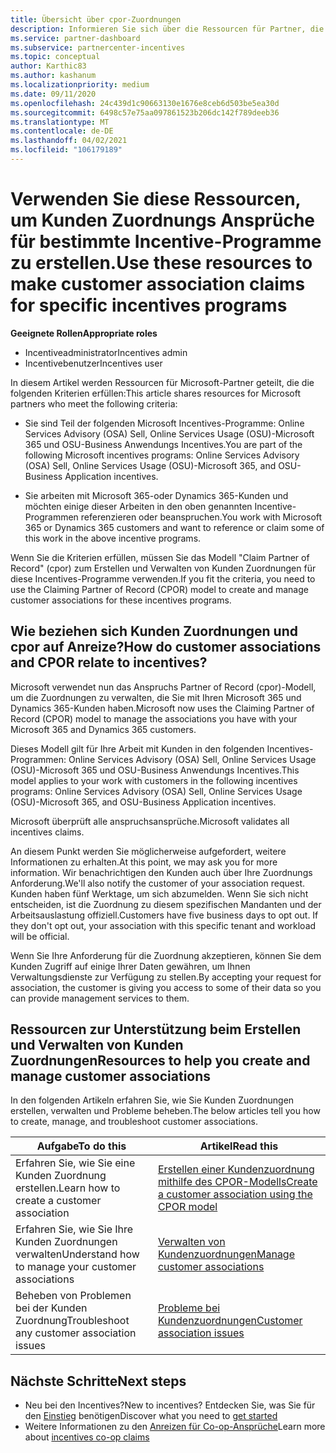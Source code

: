 ```yaml
---
title: Übersicht über cpor-Zuordnungen
description: Informieren Sie sich über die Ressourcen für Partner, die Kunden bestimmte Incentive-Programme über das Anspruchs Modell für Partner of Record (cpor) zuordnen müssen.
ms.service: partner-dashboard
ms.subservice: partnercenter-incentives
ms.topic: conceptual
author: Karthic83
ms.author: kashanum
ms.localizationpriority: medium
ms.date: 09/11/2020
ms.openlocfilehash: 24c439d1c90663130e1676e8ceb6d503be5ea30d
ms.sourcegitcommit: 6498c57e75aa097861523b206dc142f789deeb36
ms.translationtype: MT
ms.contentlocale: de-DE
ms.lasthandoff: 04/02/2021
ms.locfileid: "106179189"
---
```

# <a name="use-these-resources-to-make-customer-association-claims-for-specific-incentives-programs"></a><span data-ttu-id="233f5-103">Verwenden Sie diese Ressourcen, um Kunden Zuordnungs Ansprüche für bestimmte Incentive-Programme zu erstellen.</span><span class="sxs-lookup"><span data-stu-id="233f5-103">Use these resources to make customer association claims for specific incentives programs</span></span>

<span data-ttu-id="233f5-104">**Geeignete Rollen**</span><span class="sxs-lookup"><span data-stu-id="233f5-104">**Appropriate roles**</span></span>

- <span data-ttu-id="233f5-105">Incentiveadministrator</span><span class="sxs-lookup"><span data-stu-id="233f5-105">Incentives admin</span></span>
- <span data-ttu-id="233f5-106">Incentivebenutzer</span><span class="sxs-lookup"><span data-stu-id="233f5-106">Incentives user</span></span>

<span data-ttu-id="233f5-107">In diesem Artikel werden Ressourcen für Microsoft-Partner geteilt, die die folgenden Kriterien erfüllen:</span><span class="sxs-lookup"><span data-stu-id="233f5-107">This article shares resources for Microsoft partners who meet the following criteria:</span></span>

- <span data-ttu-id="233f5-108">Sie sind Teil der folgenden Microsoft Incentives-Programme: Online Services Advisory (OSA) Sell, Online Services Usage (OSU)-Microsoft 365 und OSU-Business Anwendungs Incentives.</span><span class="sxs-lookup"><span data-stu-id="233f5-108">You are part of the following Microsoft incentives programs: Online Services Advisory (OSA) Sell, Online Services Usage (OSU)-Microsoft 365, and OSU-Business Application incentives.</span></span>

- <span data-ttu-id="233f5-109">Sie arbeiten mit Microsoft 365-oder Dynamics 365-Kunden und möchten einige dieser Arbeiten in den oben genannten Incentive-Programmen referenzieren oder beanspruchen.</span><span class="sxs-lookup"><span data-stu-id="233f5-109">You work with Microsoft 365 or Dynamics 365 customers and want to reference or claim some of this work in the above incentive programs.</span></span>

<span data-ttu-id="233f5-110">Wenn Sie die Kriterien erfüllen, müssen Sie das Modell "Claim Partner of Record" (cpor) zum Erstellen und Verwalten von Kunden Zuordnungen für diese Incentives-Programme verwenden.</span><span class="sxs-lookup"><span data-stu-id="233f5-110">If you fit the criteria, you need to use the Claiming Partner of Record (CPOR) model to create and manage customer associations for these incentives programs.</span></span>
 
## <a name="how-do-customer-associations-and-cpor-relate-to-incentives"></a><span data-ttu-id="233f5-111">Wie beziehen sich Kunden Zuordnungen und cpor auf Anreize?</span><span class="sxs-lookup"><span data-stu-id="233f5-111">How do customer associations and CPOR relate to incentives?</span></span>

<span data-ttu-id="233f5-112">Microsoft verwendet nun das Anspruchs Partner of Record (cpor)-Modell, um die Zuordnungen zu verwalten, die Sie mit Ihren Microsoft 365 und Dynamics 365-Kunden haben.</span><span class="sxs-lookup"><span data-stu-id="233f5-112">Microsoft now uses the Claiming Partner of Record (CPOR) model to manage the associations you have with your Microsoft 365 and Dynamics 365 customers.</span></span>

<span data-ttu-id="233f5-113">Dieses Modell gilt für Ihre Arbeit mit Kunden in den folgenden Incentives-Programmen: Online Services Advisory (OSA) Sell, Online Services Usage (OSU)-Microsoft 365 und OSU-Business Anwendungs Incentives.</span><span class="sxs-lookup"><span data-stu-id="233f5-113">This model applies to your work with customers in the following incentives programs: Online Services Advisory (OSA) Sell, Online Services Usage (OSU)-Microsoft 365, and OSU-Business Application incentives.</span></span>

<span data-ttu-id="233f5-114">Microsoft überprüft alle anspruchsansprüche.</span><span class="sxs-lookup"><span data-stu-id="233f5-114">Microsoft validates all incentives claims.</span></span>

<span data-ttu-id="233f5-115">An diesem Punkt werden Sie möglicherweise aufgefordert, weitere Informationen zu erhalten.</span><span class="sxs-lookup"><span data-stu-id="233f5-115">At this point, we may ask you for more information.</span></span> <span data-ttu-id="233f5-116">Wir benachrichtigen den Kunden auch über Ihre Zuordnungs Anforderung.</span><span class="sxs-lookup"><span data-stu-id="233f5-116">We'll also notify the customer of your association request.</span></span> <span data-ttu-id="233f5-117">Kunden haben fünf Werktage, um sich abzumelden. Wenn Sie sich nicht entscheiden, ist die Zuordnung zu diesem spezifischen Mandanten und der Arbeitsauslastung offiziell.</span><span class="sxs-lookup"><span data-stu-id="233f5-117">Customers have five business days to opt out. If they don't opt out, your association with this specific tenant and workload will be official.</span></span>

<span data-ttu-id="233f5-118">Wenn Sie Ihre Anforderung für die Zuordnung akzeptieren, können Sie dem Kunden Zugriff auf einige Ihrer Daten gewähren, um Ihnen Verwaltungsdienste zur Verfügung zu stellen.</span><span class="sxs-lookup"><span data-stu-id="233f5-118">By accepting your request for association, the customer is giving you access to some of their data so you can provide management services to them.</span></span> 

## <a name="resources-to-help-you-create-and-manage-customer-associations"></a><span data-ttu-id="233f5-119">Ressourcen zur Unterstützung beim Erstellen und Verwalten von Kunden Zuordnungen</span><span class="sxs-lookup"><span data-stu-id="233f5-119">Resources to help you create and manage customer associations</span></span>

<span data-ttu-id="233f5-120">In den folgenden Artikeln erfahren Sie, wie Sie Kunden Zuordnungen erstellen, verwalten und Probleme beheben.</span><span class="sxs-lookup"><span data-stu-id="233f5-120">The below articles tell you how to create, manage, and troubleshoot customer associations.</span></span>

|  <span data-ttu-id="233f5-121">**Aufgabe**</span><span class="sxs-lookup"><span data-stu-id="233f5-121">**To do this**</span></span>  |  <span data-ttu-id="233f5-122">**Artikel**</span><span class="sxs-lookup"><span data-stu-id="233f5-122">**Read this**</span></span>  |
|--------------|-----------|
| <span data-ttu-id="233f5-123">Erfahren Sie, wie Sie eine Kunden Zuordnung erstellen.</span><span class="sxs-lookup"><span data-stu-id="233f5-123">Learn how to create a customer association</span></span>  | [<span data-ttu-id="233f5-124">Erstellen einer Kundenzuordnung mithilfe des CPOR-Modells</span><span class="sxs-lookup"><span data-stu-id="233f5-124">Create a customer association using the CPOR model</span></span>](submit-osa-claim.md)  |
|<span data-ttu-id="233f5-125">Erfahren Sie, wie Sie Ihre Kunden Zuordnungen verwalten</span><span class="sxs-lookup"><span data-stu-id="233f5-125">Understand how to manage your customer associations</span></span>  | [<span data-ttu-id="233f5-126">Verwalten von Kundenzuordnungen</span><span class="sxs-lookup"><span data-stu-id="233f5-126">Manage customer associations</span></span>](incentives-manage-customer-associations.md)  |
|<span data-ttu-id="233f5-127">Beheben von Problemen bei der Kunden Zuordnung</span><span class="sxs-lookup"><span data-stu-id="233f5-127">Troubleshoot any customer association issues</span></span>  | [<span data-ttu-id="233f5-128">Probleme bei Kundenzuordnungen</span><span class="sxs-lookup"><span data-stu-id="233f5-128">Customer association issues</span></span>](incentives-customer-association-issues.md)  |

## <a name="next-steps"></a><span data-ttu-id="233f5-129">Nächste Schritte</span><span class="sxs-lookup"><span data-stu-id="233f5-129">Next steps</span></span>

- <span data-ttu-id="233f5-130">Neu bei den Incentives?</span><span class="sxs-lookup"><span data-stu-id="233f5-130">New to incentives?</span></span> <span data-ttu-id="233f5-131">Entdecken Sie, was Sie für den [Einstieg](incentives-get-started-intro.md) benötigen</span><span class="sxs-lookup"><span data-stu-id="233f5-131">Discover what you need to [get started](incentives-get-started-intro.md)</span></span>
- <span data-ttu-id="233f5-132">Weitere Informationen zu den [Anreizen für Co-op-Ansprüche](claims-overview.md)</span><span class="sxs-lookup"><span data-stu-id="233f5-132">Learn more about [incentives co-op claims](claims-overview.md)</span></span>

